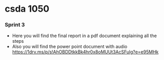 
# csda 1050

### Sprint 3
* Here you will find the final report in a pdf document explaining all the steps
* Also you will find the power point document with audio https://1drv.ms/p/s!AhOBDDtkkBk4hr0x8oMUUt3AcSFulg?e=e95MHk 
